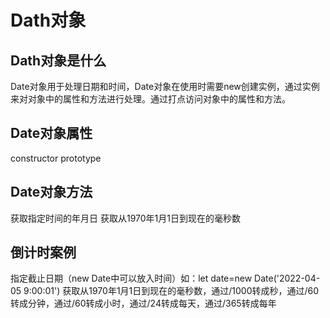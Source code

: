 # Dath对象
## Dath对象是什么
Date对象用于处理日期和时间，Date对象在使用时需要new创建实例，通过实例来对对象中的属性和方法进行处理。通过打点访问对象中的属性和方法。
## Date对象属性
constructor
prototype
## Date对象方法
获取指定时间的年月日
获取从1970年1月1日到现在的毫秒数
## 倒计时案例
指定截止日期（new Date中可以放入时间）如：let date=new Date('2022-04-05 9:00:01')
获取从1970年1月1日到现在的毫秒数，通过/1000转成秒，通过/60转成分钟，通过/60转成小时，通过/24转成每天，通过/365转成每年

